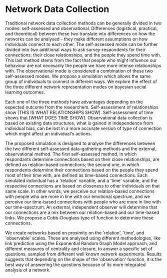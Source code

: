 # Network Data Collection
Traditional network data collection methods can be generally divided in two modes: self-assessed and observational. Differences (logistical, practical, and theoretical) between these two translate into differences on how the networks can be analysed - they make different assumptions on how individuals connect to each other. The self-assessed mode can be further divided into two additional ways to ask survey-respondents for their connections: their close relationships, and the people they spend time with. This last method stems from the fact that people who might influence our behaviour are not necesarily the people we have more intense relationships with. The observational mode is considered a combination of these two self-assessed modes. We propose a simulation which allows the same group of individuals to connect in different ways. We explore the effect of the three different network representation modes on bayesian social learning outcomes. 

Each one of the three methods have advantages depending on the expected outcome from the researchers. Self-assessment of relationships show [THIS IS WHAT RELATIONSHIPS SHOW]. Self-assessment of time shows that [WHAT DOES TIME SHOW]. Observational data collection is based on existing data structures, what is gained in independence from individual bias, can be lost in a more accurate version of type of connection which might affect an individual's actions. 

The proposed simulation is designed to analyse the differences between the two different self-assessed data-gathering methods and the external, observational method. The first self-assessed method, in which respondants determine connections based on their close relationships, are defined as relation-based connections; the second one, in which respondents determine their connections based on the people they spend most of their time with, are defined as time-based connections. Each simulated individual has a 'relation' variable, and a 'time' variable, and the respective connections are based on closeness to other individuals on that same scale. In other words, we perceive our relation-based connections with people who are more in line with our emotional spectrum, and we perceive our time-based connections with people who are more in line with our time-spectrum. An external, independent observer will determine that our connections are a mix between our relation-based and our time-based links. We propose a Cobb-Douglass type of function to determine these connections. 

We create networks based on proximity on the 'relation', 'time', and 'observable' scales. These are analysed using different methodologies, like link prediction using the Exponential Random Graph Model approach, and different measures of centrality and closure, to answer a specific set of questions, sampled from different well known network experiments. Results suggests that depending on the shape of the 'observation' function, it is the best way of answering the questions because of its more integrated analysis of a network. 